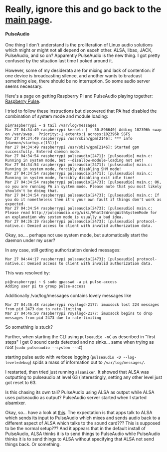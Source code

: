 # Really, ignore this and go back to the [main page](index.html).

#### PulseAudio

One thing I don't understand is the proliferation of Linux audio solutions which might or might not all depend on eaceh other. ALSA, libao, JACK, PulseAudio, and so on? Apparently PulseAudio is the new thing. I got pretty confused by the situation last time I poked around it.

However, some of my desiderata are for mixing and lack of contention: if one device is broadcasting silence, and another wants to bradcast something else, there should be no interruption. So some audio server seems necessary.

Here's a page on getting Raspberry Pi and PulseAudio playing together: [Raspberry Pulse][rpulse].

[rpulse]: http://www.foell.org/justin/raspberry-pulse/

I tried to follow these instructions but discovered that PA had disabled the combination of system mode and module loading:

```
pi@raspberrypi ~ $ tail /var/log/messages
Mar 27 04:34:49 raspberrypi kernel: [   30.896640] Adding 102396k swap on /var/swap.  Priority:-1 extents:1 across:102396k SSFS
Mar 27 04:34:49 raspberrypi /usr/sbin/gpm[2146]: *** info [daemon/startup.c(131)]: 
Mar 27 04:34:49 raspberrypi /usr/sbin/gpm[2146]: Started gpm successfully. Entered daemon mode.
Mar 27 04:34:54 raspberrypi pulseaudio[2471]: [pulseaudio] main.c: Running in system mode, but --disallow-module-loading not set!
Mar 27 04:34:54 raspberrypi pulseaudio[2471]: [pulseaudio] main.c: Running in system mode, forcibly disabling SHM mode!
Mar 27 04:34:54 raspberrypi pulseaudio[2471]: [pulseaudio] main.c: Running in system mode, forcibly disabling exit idle time!
Mar 27 04:34:54 raspberrypi pulseaudio[2473]: [pulseaudio] main.c: OK, so you are running PA in system mode. Please note that you most likely shouldn't be doing that.
Mar 27 04:34:54 raspberrypi pulseaudio[2473]: [pulseaudio] main.c: If you do it nonetheless then it's your own fault if things don't work as expected.
Mar 27 04:34:54 raspberrypi pulseaudio[2473]: [pulseaudio] main.c: Please read http://pulseaudio.org/wiki/WhatIsWrongWithSystemMode for an explanation why system mode is usually a bad idea.
Mar 27 04:36:19 raspberrypi pulseaudio[2473]: [pulseaudio] protocol-native.c: Denied access to client with invalid authorization data.
```

Okay, so.... perhaps not use system mode, but automatically start the daemon under my user?

In any case, still getting authorization denied messages:

```
Mar 27 04:44:17 raspberrypi pulseaudio[2473]: [pulseaudio] protocol-native.c: Denied access to client with invalid authorization data.
```

This was resolved by:

```
pi@raspberrypi ~ $ sudo gpasswd -a pi pulse-access
Adding user pi to group pulse-access
```

Additionally /var/log/messages contains lovely messages like

```
Mar 27 04:46:48 raspberrypi rsyslogd-2177: imuxsock lost 224 messages from pid 2473 due to rate-limiting
Mar 27 04:46:50 raspberrypi rsyslogd-2177: imuxsock begins to drop messages from pid 2473 due to rate-limiting
```

So something is stuck?

Further, when starting the CLI using `pulseaudio -nC` as described in "first steps" I get 0 sound cards detected and no sinks... same when trying as root (`sudo pulseaudio --system --nC`)

starting pulse autio with verbose logging (`pulseaudio -D --log-level=debug`) spids a mass of information out to `/var/log/messages/`.

I restarted, then tried just running `alsamixer`. It showed that ALSA was outputting to pulseaudio at level 63 (interestingly, setting any other level just got reset to 63.

Is this chasing its own tail? PulseAudio using ALSA as output while ALSA uses pulseaudio as output? PulseAudio server started when I started alsamixer.

Okay, so... have a look at [this](1000px-Pulseaudio-diagram.svg.png). The expectation is that apps talk to ALSA which sends its input to PulseAudio which mixes and sends audio back to a different aspect of ALSA which talks to the sound card??? This is supposed to be the normal setup??? And it appears that in the default install of PulseAudio, ALSA thinks it is to send things to PulseAudio while PulseAudio thinks it is to send things to ALSA without specifying that ALSA not send things back. Or something.




###